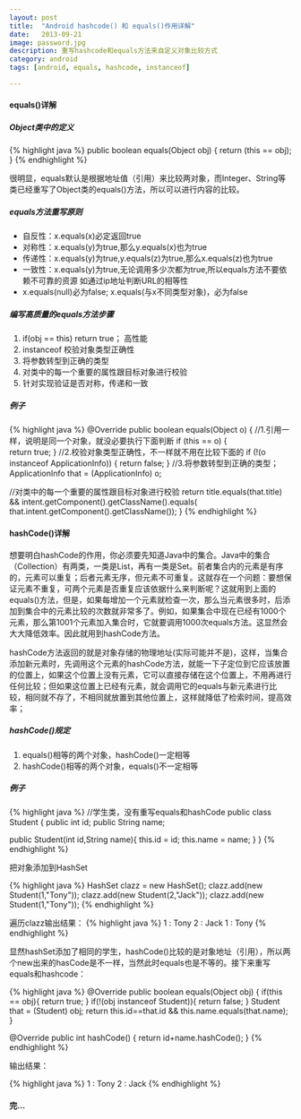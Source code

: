 ```yaml
---
layout: post
title:  "Android hashcode() 和 equals()作用详解"
date:   2013-09-21
image: password.jpg
description: 重写hashcode和equals方法来自定义对象比较方式
category: android
tags: [android, equals, hashcode, instanceof]

---
```



#### equals()详解

##### Object类中的定义
{% highlight java %}
public boolean equals(Object obj) {
  return (this == obj); 
}
{% endhighlight %}

很明显，equals默认是根据地址值（引用）来比较两对象，而Integer、String等类已经重写了Object类的equals()方法，所以可以进行内容的比较。

##### equals方法重写原则

* 自反性：x.equals(x)必定返回true
* 对称性：x.equals(y)为true,那么y.equals(x)也为true
* 传递性：x.equals(y)为true,y.equals(z)为true,那么x.equals(z)也为true
* 一致性：x.equals(y)为true,无论调用多少次都为true,所以equals方法不要依赖不可靠的资源 如通过ip地址判断URL的相等性
* x.equals(null)必为false; x.equals(与x不同类型对象)，必为false

##### 编写高质量的equals方法步骤
1. if(obj == this) return true； 高性能
2. instanceof 校验对象类型正确性
3. 将参数转型到正确的类型
4. 对类中的每一个重要的属性跟目标对象进行校验
5. 针对实现验证是否对称，传递和一致

##### 例子

{% highlight java %}
@Override
public boolean equals(Object o) {
  //1.引用一样，说明是同一个对象，就没必要执行下面判断
  if (this == o) {  
    return true;
  }
  //2.校验对象类型正确性，不一样就不用在比较下面的
  if (!(o instanceof ApplicationInfo)) { 
    return false;
  }
  //3.将参数转型到正确的类型；
  ApplicationInfo that = (ApplicationInfo) o; 

  //对类中的每一个重要的属性跟目标对象进行校验
  return title.equals(that.title) &&
      intent.getComponent().getClassName().equals(
                    that.intent.getComponent().getClassName());
}
{% endhighlight %}


 
#### hashCode()详解
想要明白hashCode的作用，你必须要先知道Java中的集合。Java中的集合（Collection）有两类，一类是List，再有一类是Set。前者集合内的元素是有序的，元素可以重复；后者元素无序，但元素不可重复。这就存在一个问题：要想保证元素不重复，可两个元素是否重复应该依据什么来判断呢？这就用到上面的equals()方法，但是，如果每增加一个元素就检查一次，那么当元素很多时，后添加到集合中的元素比较的次数就非常多了。例如，如果集合中现在已经有1000个元素，那么第1001个元素加入集合时，它就要调用1000次equals方法。这显然会大大降低效率。因此就用到hashCode方法。

hashCode方法返回的就是对象存储的物理地址(实际可能并不是)，这样，当集合添加新元素时，先调用这个元素的hashCode方法，就能一下子定位到它应该放置的位置上，如果这个位置上没有元素，它可以直接存储在这个位置上，不用再进行任何比较；但如果这位置上已经有元素，就会调用它的equals与新元素进行比较，相同就不存了，不相同就放置到其他位置上，这样就降低了检索时间，提高效率；

##### hashCode()规定

1. equals()相等的两个对象，hashCode()一定相等
2. hashCode()相等的两个对象，equals()不一定相等

##### 例子

{% highlight java %}
//学生类，没有重写equals和hashCode
public class Student {
  public int id;
  public String name;

  public Student(int id,String name){
    this.id = id;
    this.name = name;
  }
}
{% endhighlight %}

把对象添加到HashSet

{% highlight java %}
HashSet clazz = new HashSet();
clazz.add(new Student(1,"Tony"));
clazz.add(new Student(2,"Jack"));
clazz.add(new Student(1,"Tony"));
{% endhighlight %}

遍历clazz输出结果：
{% highlight java %}
1 : Tony
2 : Jack
1 : Tony
{% endhighlight %}

显然hashSet添加了相同的学生，hashCode()比较的是对象地址（引用），所以两个new出来的hasCode是不一样，当然此时equals也是不等的。接下来重写equals和hashcode：

{% highlight java %}
@Override
public boolean equals(Object obj) {
  if(this == obj){
    return true;
  }
  if(!(obj instanceof Student)){
    return false;
  }
  Student that = (Student) obj;
  return this.id==that.id &&
         this.name.equals(that.name);
}

@Override
public int hashCode() {
  return id+name.hashCode();
}
{% endhighlight %}

输出结果：

{% highlight java %}
1 : Tony
2 : Jack
{% endhighlight %}

#### 完...





